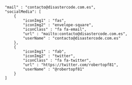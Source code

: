 		"mail" : "contacto@disastercode.com.es",
		"socialMedia": [
			{
				"iconImg1" : "fas",
				"iconImg2" : "envelope-square",
				"iconClass" : "fa fa-email",
				"url" : "mailto:contacto@disastercode.com.es",
				"userName" : "contacto@disastercode.com.es"
			},
			{
				"iconImg1" : "fab",
				"iconImg2" : "twitter",
				"iconClass" : "fa fa-twitter",
				"url" : "https://twitter.com/robertopf81",
				"userName" : "@robertopf81"
			}
		]